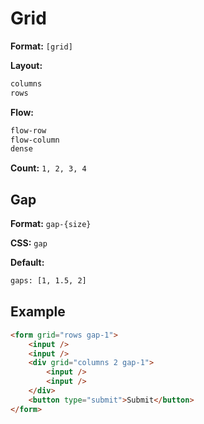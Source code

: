 # Grid

**Format:** `[grid]`

**Layout:**
```bash
columns
rows
```

**Flow:**
```bash
flow-row
flow-column
dense
```

**Count:** `1, 2, 3, 4`

## Gap

**Format:** `gap-{size}`

**CSS:** `gap`

**Default:**
```bash
gaps: [1, 1.5, 2]
```

## Example
```html
<form grid="rows gap-1">
    <input />
    <input />
    <div grid="columns 2 gap-1">
        <input />
        <input />
    </div>
    <button type="submit">Submit</button>
</form>
```